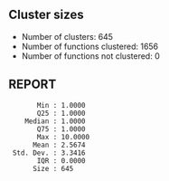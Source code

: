 ## Cluster sizes
* Number of clusters: 645
* Number of functions clustered: 1656
* Number of functions not clustered: 0

## REPORT
```
       Min : 1.0000
       Q25 : 1.0000
    Median : 1.0000
       Q75 : 1.0000
       Max : 10.0000
      Mean : 2.5674
 Std. Dev. : 3.3416
       IQR : 0.0000
      Size : 645
```